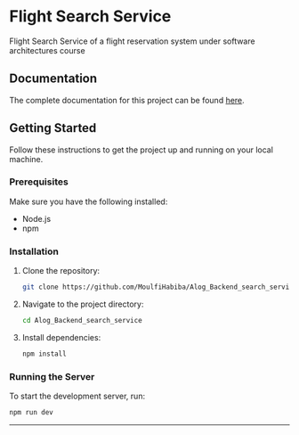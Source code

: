 # Flight Search Service

Flight Search Service of a flight reservation system under software architectures course

## Documentation

The complete documentation for this project can be found [here](https://documenter.getpostman.com/view/25077893/2sA3QqfsgC).

## Getting Started

Follow these instructions to get the project up and running on your local machine.

### Prerequisites

Make sure you have the following installed:

- Node.js
- npm

### Installation

1. Clone the repository:

   ```bash
   git clone https://github.com/MoulfiHabiba/Alog_Backend_search_service.git
   ```

2. Navigate to the project directory:

   ```bash
   cd Alog_Backend_search_service
   ```

3. Install dependencies:
   ```bash
   npm install
   ```


### Running the Server

To start the development server, run:

```bash
npm run dev
```

---